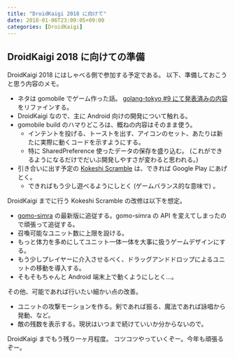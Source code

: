 ```yaml
---
title: "DroidKaigi 2018 に向けて"
date: 2018-01-06T23:09:05+09:00
categories: [DroidKaigi]
---
```


## DroidKaigi 2018 に向けての準備

DroidKaigi 2018 にはしゃべる側で参加する予定である。
以下、準備しておこうと思う内容のメモ。

- ネタは gomobile でゲーム作った話。
  [golang-tokyo #9 にて発表済みの内容](http://pankona.github.io/slides/golang_tokyo_201709.html) をリファインする。
- DroidKaigi なので、主に Android 向けの開発について触れる。
- gomobile build のハマりどころは、概ねの内容はそのまま使う。
  - インテントを投げる、トーストを出す、アイコンのセット、あたりは新たに実際に動くコードを示すようにする。
  - 特に SharedPreference 使ったデータの保存を盛り込む。
    (これができるようになるだけでだいぶ開発しやすさが変わると思われる。)
- 引き合いに出す予定の [Kokeshi Scramble](http://pankona.github.io/slides/golang_tokyo_201709.html) は、できれば Google Play にあげとく。
  - できればもう少し遊べるようにしとく (ゲームバランス的な意味で) 。

DroidKaigi までに行う Kokeshi Scramble の改修は以下を想定。

- [gomo-simra](https://github.com/pankona/gomo-simra) の最新版に追従する。gomo-simra の API を変えてしまったので頑張って追従する。
- 召喚可能なユニット数に上限を設ける。
- もっと体力を多めにしてユニット一体一体を大事に扱うゲームデザインにする。
- もう少しプレイヤーに介入させるべく、ドラッグアンドドロップによるユニットの移動を導入する。
- そもそもちゃんと Android 端末上で動くようにしとく…。

その他、可能であれば行いたい細かい点の改善。

- ユニットの攻撃モーションを作る。剣であれば振る、魔法であれば詠唱から発動、など。
- 敵の残数を表示する。現状はいつまで続けていいか分からないので。

DroidKaigi までもう残り一ヶ月程度。
コツコツやっていくぞー。今年も頑張るぞー。
